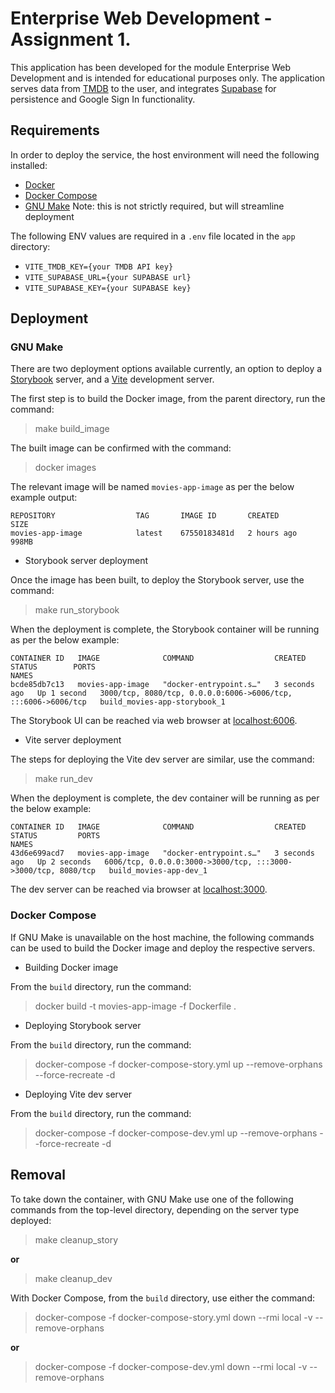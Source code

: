 # Enterprise Web Development - Assignment 1.

This application has been developed for the module Enterprise Web Development and is intended for educational purposes only. The application serves data from [TMDB](https://www.themoviedb.org/) to the user, and integrates [Supabase](https://supabase.com/) for persistence and Google Sign In functionality.

## Requirements

In order to deploy the service, the host environment will need the following installed:

- [Docker](https://docs.docker.com/get-docker/)
- [Docker Compose](https://docs.docker.com/compose/install/)
- [GNU Make](https://www.gnu.org/software/make/) Note: this is not strictly required, but will streamline deployment

The following ENV values are required in a `.env` file located in the `app` directory:

- `VITE_TMDB_KEY={your TMDB API key}`
- `VITE_SUPABASE_URL={your SUPABASE url}`
- `VITE_SUPABASE_KEY={your SUPABASE key}`

## Deployment

### GNU Make

There are two deployment options available currently, an option to deploy a [Storybook](https://storybook.js.org/docs/react/get-started/introduction) server, and a [Vite](https://vitejs.dev/guide/) development server.

The first step is to build the Docker image, from the parent directory, run the command:

> make build_image 

The built image can be confirmed with the command:

> docker images

The relevant image will be named `movies-app-image` as per the below example output:

```console
REPOSITORY                  TAG       IMAGE ID       CREATED       SIZE
movies-app-image            latest    67550183481d   2 hours ago   998MB
```

- Storybook server deployment
  
Once the image has been built, to deploy the Storybook server, use the command:

> make run_storybook

When the deployment is complete, the Storybook container will be running as per the below example:

```console
CONTAINER ID   IMAGE              COMMAND                  CREATED         STATUS        PORTS                                                           NAMES
bcde85db7c13   movies-app-image   "docker-entrypoint.s…"   3 seconds ago   Up 1 second   3000/tcp, 8080/tcp, 0.0.0.0:6006->6006/tcp, :::6006->6006/tcp   build_movies-app-storybook_1
```

The Storybook UI can be reached via web browser at [localhost:6006](http://localhost:6006).

- Vite server deployment
  
The steps for deploying the Vite dev server are similar, use the command:

> make run_dev

When the deployment is complete, the dev container will be running as per the below example:

```console
CONTAINER ID   IMAGE              COMMAND                  CREATED         STATUS         PORTS                                                           NAMES
43d6e699acd7   movies-app-image   "docker-entrypoint.s…"   3 seconds ago   Up 2 seconds   6006/tcp, 0.0.0.0:3000->3000/tcp, :::3000->3000/tcp, 8080/tcp   build_movies-app-dev_1
```

The dev server can be reached via browser at [localhost:3000](http://localhost:3000).

### Docker Compose 

If GNU Make is unavailable on the host machine, the following commands can be used to build the Docker image and deploy the respective servers.

- Building Docker image

From the `build` directory, run the command:

> docker build -t movies-app-image -f Dockerfile .

- Deploying Storybook server

From the `build` directory, run the command:

> docker-compose -f docker-compose-story.yml up --remove-orphans --force-recreate -d

- Deploying Vite dev server

From the `build` directory, run the command:

> docker-compose -f docker-compose-dev.yml up --remove-orphans --force-recreate -d

## Removal

To take down the container, with GNU Make use one of the following commands from the top-level directory, depending on the server type deployed:

> make cleanup_story

**or**

> make cleanup_dev

With Docker Compose, from the `build` directory, use either the command:

> docker-compose -f docker-compose-story.yml down --rmi local -v --remove-orphans

**or**

> docker-compose -f docker-compose-dev.yml down --rmi local -v --remove-orphans